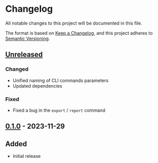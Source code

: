 # Changelog

All notable changes to this project will be documented in this file.

The format is based on [Keep a Changelog](https://keepachangelog.com/en/1.0.0/),
and this project adheres to [Semantic Versioning](https://semver.org/spec/v2.0.0.html).

## [Unreleased]

### Changed
- Unified naming of CLI commands parameters
- Updated dependencies

### Fixed
- Fixed a bug in the `export` / `report` command


## [0.1.0] - 2023-11-29

## Added
- Initial release

[unreleased]: https://github.com/oroszgy/hours/tree/main
[0.1.0]: https://github.com/oroszgy/hours/releases/tag/v0.1.0

